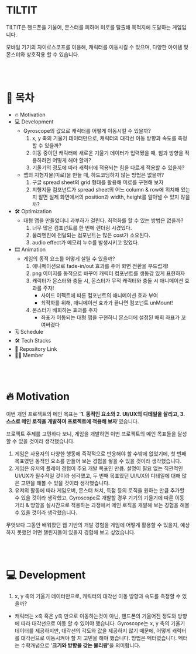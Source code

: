 # TILTIT


TILTIT은 핸드폰을 기울여, 몬스터를 피하며 미로를 탈출해 목적지에 도달하는 게임입니다.

모바일 기기의 자이로스코프를 이용해, 캐릭터를 이동시킬 수 있으며, 다양한 아이템 및 몬스터와
상호작용 할 수 있습니다.

<br>
<br>

# 📖 목차
- 🔥 Motivation
- 💻 Development
  + Gyroscope의 값으로 캐릭터를 어떻게 이동시킬 수 있을까?
    1) x, y 축의 기울기 데이터만으로, 캐릭터의 대각선 이동 방향과 속도를 측정할 수 있을까?
    2) 이동 중이던 캐릭터에 새로운 기울기 데이터가 입력됐을 때, 힘과 방향을 적용하려면 어떻게 해야 할까?
    3) 기울기의 정도에 따라 캐릭터에 적용되는 힘을 다르게 적용할 수 있을까?
  + 맵의 지형지물(미로)을 만들 때, 하드코딩하지 않는 방법은 없을까?
    1) 구글 spread sheet의 grid 형태를 활용해 미로를 구현해 보자
    2) 지형지물 컴포넌트가 spread sheet의 어느 column & row에 위치해 있는지 알면 실제 화면에서의 position과 width, height를 알아낼 수 있지 않을까?
- 🛠️ Optimization
  + 대형 맵을 만들었더니 과부하가 걸린다. 최적화를 할 수 있는 방법은 없을까?
    1) 너무 많은 컴포넌트를 한 번에 렌더링 시켰었다.
    2) 물리엔진에 전달되는 컴포넌트는 많은 cost가 소요된다.
    3) audio effect가 메모리 누수를 발생시키고 있었다.
- 🎞️ Animation
  + 게임의 동적 요소를 어떻게 살릴 수 있을까?
    1) 애니메이션으로 fade-in/out 효과를 주어 화면 전환을 부드럽게!
    2) png 이미지를 동적으로 바꾸어 캐릭터 컴포넌트를 생동감 있게 표현하자
    3) 캐릭터가 몬스터와 충돌 시, 몬스터가 무적 캐릭터와 충돌 시 애니메이션 효과를 주자!
       * 사이드 이펙트에 따른 컴포넌트의 애니메이션 효과 부여
       * 최적화를 위해, 애니메이션 효과가 끝나면 컴포넌트 unMount!
    4) 몬스터가 배회하는 효과를 주자
       * 좌표가 이동되는 대형 맵을 구현하니 몬스터에 설정된 배회 좌표가 꼬여버렸다
- 🗓 Schedule
- 🛠 Tech Stacks
- 🔗 Repository Link
- 🧑‍💻 Member

<br>
<br>

# 🔥 Motivation

이번 개인 프로젝트의 메인 목표는 '**1. 동적인 요소와 2. UI/UX의 디테일을 살리고, 3. 스스로 메인 로직을 개발하여 프로젝트에 적용해 보자**'였습니다.

프로젝트 주제를 고민하다 보니, 게임을 개발하면 이번 프로젝트의 메인 목표들을 달성할 수 있을 것이라 생각했습니다. 

1) 게임은 사용자의 다양한 행동에 즉각적으로 반응해야 할 수밖에 없었기에, 첫 번째 목표였던 동적인 요소를 만들어 보는 경험을 쌓을 수 있을 것이라 생각했습니다.
2) 게임은 유저의 플레이 경험이 주요 개발 목표인 만큼. 설명이 필요 없는 직관적인 UI/UX가 필수적일 것이라 생각했고, 두 번째 목표였던 UI/UX의 디테일에 대해 많은 고민을 해볼 수 있을 것이라 생각했습니다.
3) 유저의 활동에 따라 게임오버, 몬스터 처치, 득점 등의 로직을 원하는 만큼 추가할 수 있을 것이라 생각했고, 
  Gyroscope로 개발할 경우 기기의 기울기에 따른 이동 거리 & 방향을 실시간으로 적용하는 과정에서 메인 로직을 개발해 보는 경험을 해볼 수 있을 것이라 생각했습니다.

무엇보다 그동안 배워왔던 웹 기반의 개발 경험을 게임에 어떻게 활용할 수 있을지, 예상하지 못했던 어떤 챌린지들이 있을지 경험해 보고 싶었습니다.

<br>
<br>

# 💻 Development
1) x, y 축의 기울기 데이터만으로, 캐릭터의 대각선 이동 방향과 속도를 측정할 수 있을까?
  + 캐릭터는 x축 혹은 y축 만으로 이동하는것이 아닌, 핸드폰의 기울어진 정도와 방향에 따라 대각선으로 이동 할 수 있어야 했습니다. Gyroscope는 x, y 축의 기울기 데이터를 제공하지만, 대각선의 각도와 값을 제공하지 않기 때문에, 어떻게 캐릭터를 대각선으로 이동시켜야 할 지 고민을 해야 했습니다. 방법은 벡터였습니다. 벡터는 수학개념으로 '**크기와 방향을 갖는 물리량**'을 의미합니다. 

